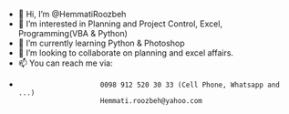 - 👋 Hi, I’m @HemmatiRoozbeh
- 👀 I’m interested in Planning and Project Control, Excel, Programming(VBA & Python)
- 🌱 I’m currently learning Python & Photoshop
- 💞️ I’m looking to collaborate on planning and excel affairs.
- 📫 You can reach me via: 
-                         0098 912 520 30 33 (Cell Phone, Whatsapp and ...)
                          Hemmati.roozbeh@yahoo.com
